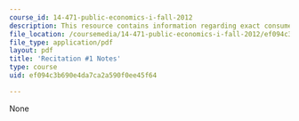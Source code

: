 ```yaml
---
course_id: 14-471-public-economics-i-fall-2012
description: This resource contains information regarding exact consumer surplus.
file_location: /coursemedia/14-471-public-economics-i-fall-2012/ef094c3b690e4da7ca2a590f0ee45f64_MIT14_471F12_recnotes1.pdf
file_type: application/pdf
layout: pdf
title: 'Recitation #1 Notes'
type: course
uid: ef094c3b690e4da7ca2a590f0ee45f64

---
```

None